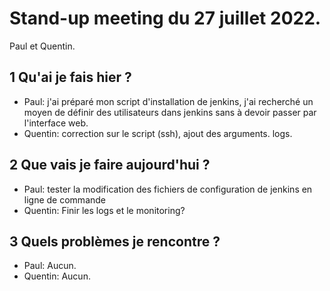 # Stand-up meeting du 27 juillet 2022.
Paul et Quentin.

## 1 Qu'ai je fais hier ?
* Paul: j'ai préparé mon script d'installation de jenkins, j'ai recherché un moyen de définir des utilisateurs dans jenkins sans à devoir passer par l'interface web.
* Quentin: correction sur le script (ssh), ajout des arguments. logs.

## 2 Que vais je faire aujourd'hui ?
* Paul: tester la modification des fichiers de configuration de jenkins en ligne de commande
* Quentin: Finir les logs et le monitoring?

## 3 Quels problèmes je rencontre ?
* Paul: Aucun.
* Quentin: Aucun.
